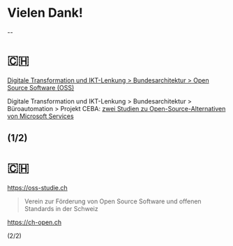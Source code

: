 # Vielen Dank!
--
# 🇨🇭

[Digitale Transformation und IKT-Lenkung > Bundesarchitektur > Open Source Software (OSS)](https://www.bk.admin.ch/bk/de/home/digitale-transformation-ikt-lenkung/bundesarchitektur/open_source_software.html)

Digitale Transformation und IKT-Lenkung > Bundesarchitektur > Büroautomation > Projekt CEBA: [zwei Studien zu Open-Source-Alternativen von Microsoft Services](https://www.bk.admin.ch/bk/de/home/digitale-transformation-ikt-lenkung/bundesarchitektur/bueroautomation/projekt-ceba.html)

(1/2)
--
# 🇨🇭

https://oss-studie.ch

> Verein zur Förderung von Open Source Software und offenen Standards in der Schweiz

https://ch-open.ch

(2/2)
